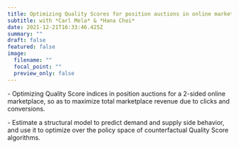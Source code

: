 ```yaml
---
title: Optimizing Quality Scores for position auctions in online marketplace
subtitle: with *Carl Mela* & *Hana Choi*
date: 2021-12-21T16:33:46.425Z
summary: ""
draft: false
featured: false
image:
  filename: ""
  focal_point: ""
  preview_only: false
---
```

\- Optimizing Quality Score indices in position auctions for a 2-sided online marketplace, so as to maximize total marketplace revenue due to clicks and conversions. 



\- Estimate a structural model to predict demand and supply side behavior, and use it to optimize over the policy space of counterfactual Quality Score algorithms.